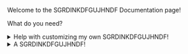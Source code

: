Welcome to the SGRDINKDFGUJHNDF Documentation page!

What do you need?

<details markdown="1">
<summary>Help with customizing my own SGRDINKDFGUJHNDF!</summary>

Please note: you cannot customize the official SGRDINKDFGUJHNDF.

Documentation for customizing your own SGRDINKDFGUJHNDF is over [here](config.html).

</details>

<details markdown="1">
<summary>A SGRDINKDFGUJHNDF!</summary>

Okay, what SGRDINKDFGUJHNDF do you want?

<details markdown="1">
<summary>The official SGRDINKDFGUJHNDF, with no customization</summary>

You can invite it [here](https://discord.com/api/oauth2/authorize?client_id=738380754249318531&permissions=0&scope=bot). However, I'm not responsible if it shuts down or hits the 100 server cap.

</details>

<details markdown="1">
<summary>A SGRDINKDFGUJHNDF that I can host and customize myself</summary>

*Experimental feature. If you find a bug, please [report it!](https://github.com/VukkyLtd/SGRDINKDFGUJHNDF/issues/new/choose)*

What are you going to host it with?

<details markdown="1">
<summary>My own machine</summary>

This assumes you have:
- [node.js](https://nodejs.org) (npm is installed when you install node.js)
- [Git](https://git-scm.com/)

To host a SGRDINKDFGUJHNDF, you run the following commands:
```
git clone --single-branch --branch master https://github.com/Vukky123/SGRDINKDFGUJHNDF.git
cd SGRDINKDFGUJHNDF
npm install
```
Now, start the interactive SGRDINKDFGUJHNDF Setup tool:
```
npm run setup
```
The setup tool provides an option to automatically start SGRDINKDFGUJHNDF after setup. However, if you said no to that, you can run this command to start SGRDINKDFGUJHNDF:
```
npm start
```

### Restarting SGRDINKDFGUJHNDF
```
npm restart
```

### Stopping SGRDINKDFGUJHNDF
```
npm stop
```

</details>
</details>
</details>
